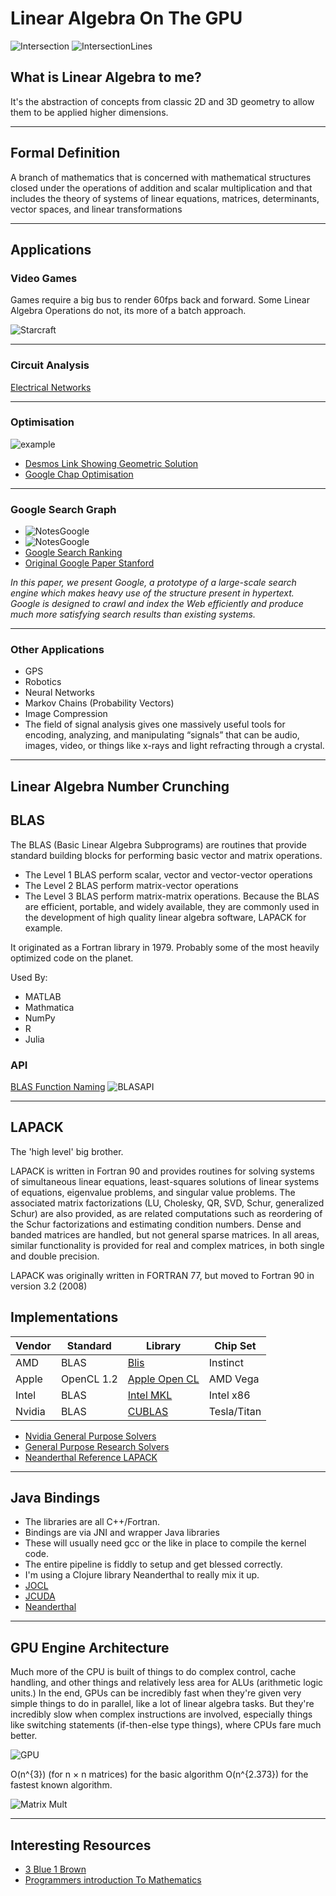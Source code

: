 # Linear Algebra On The GPU

![Intersection](linearalgebra.png)
![IntersectionLines](linearalgebra2.png)

## What is Linear Algebra to me?

It's the abstraction of concepts from classic 2D and 3D geometry to 
allow them to be applied higher dimensions.  

---

## Formal Definition

A branch of mathematics that is concerned with mathematical structures closed 
under the operations of addition and scalar multiplication and that includes 
the theory of systems of linear equations, matrices, determinants, 
vector spaces, and linear transformations

---

## Applications

### Video Games

Games require a big bus to render 60fps back and forward. Some Linear Algebra Operations do not, its more of a batch approach.

![Starcraft](starcraft.jpg)

---

### Circuit Analysis

[Electrical Networks](linearsystem.pdf)

---

### Optimisation
 
 ![example](milkoptimisation.png)
 - [Desmos Link Showing Geometric Solution](https://www.desmos.com/calculator/yn1p5unyoe)
 - [Google Chap Optimisation](https://jeremykun.com/2014/06/02/linear-programming-and-the-most-affordable-healthy-diet-part-1)

---

### Google Search Graph

 - ![NotesGoogle](rankingteamsandgoogle.png)
 - ![NotesGoogle](rankingteamsandgoogle2.png)
 - [Google Search Ranking](https://jeremykun.com/2011/06/12/googles-pagerank-introduction/)
 - [Original Google Paper Stanford](http://infolab.stanford.edu/~backrub/google.html)

 *In this paper, we present Google, a prototype of a large-scale search engine which makes heavy use of the structure present in hypertext. Google is designed to crawl and index the Web efficiently and produce much more satisfying search results than existing systems.*

---

### Other Applications 

 - GPS
 - Robotics
 - Neural Networks
 - Markov Chains (Probability Vectors)
 - Image Compression
 - The field of signal analysis gives one massively useful tools for encoding, analyzing, and manipulating “signals” that can be audio, images, video, or things like x-rays and light refracting through a crystal. 

---

## Linear Algebra Number Crunching

## BLAS

The BLAS (Basic Linear Algebra Subprograms) are routines that provide standard building blocks for performing basic vector and matrix operations. 
 - The Level 1 BLAS perform scalar, vector and vector-vector operations 
 - The Level 2 BLAS perform matrix-vector operations
 - The Level 3 BLAS perform matrix-matrix operations. Because the BLAS are efficient, portable, and widely available, they are commonly used in the development of high quality linear algebra software, LAPACK for example.

It originated as a Fortran library in 1979. Probably some of the most heavily optimized code on the planet.

Used By:

 - MATLAB
 - Mathmatica
 - NumPy
 - R
 - Julia

### API

[BLAS Function Naming](https://web.stanford.edu/class/me200c/tutorial_77/18.1_blas.html)
![BLASAPI](blasapi1.png)

---

## LAPACK

The 'high level' big brother.

LAPACK is written in Fortran 90 and provides routines for solving systems of simultaneous linear equations, least-squares solutions of linear systems of equations, eigenvalue problems, and singular value problems. The associated matrix factorizations (LU, Cholesky, QR, SVD, Schur, generalized Schur) are also provided, as are related computations such as reordering of the Schur factorizations and estimating condition numbers. Dense and banded matrices are handled, but not general sparse matrices. In all areas, similar functionality is provided for real and complex matrices, in both single and double precision.

LAPACK was originally written in FORTRAN 77, but moved to Fortran 90 in version 3.2 (2008)

## Implementations

Vendor | Standard | Library | Chip Set
-------| ---------|---------|-----
AMD | BLAS | [Blis](https://developer.amd.com/amd-cpu-libraries/blas-library/) | Instinct
Apple | OpenCL 1.2 | [Apple Open CL](https://developer.apple.com/opencl) | AMD Vega 
Intel | BLAS | [Intel MKL](https://software.intel.com/en-us/mkl) | Intel x86
Nvidia | BLAS | [CUBLAS](https://developer.nvidia.com/cublas) | Tesla/Titan

 - [Nvidia General Purpose Solvers](https://developer.nvidia.com/cusolver)
 - [General Purpose Research Solvers](http://icl.cs.utk.edu/magma)
 - [Neanderthal Reference LAPACK](https://neanderthal.uncomplicate.org/codox/uncomplicate.neanderthal.linalg.html)


---

## Java Bindings 

- The libraries are all C++/Fortran.
- Bindings are via JNI and wrapper Java libraries 
- These will usually need gcc or the like in place to compile the kernel code.
- The entire pipeline is fiddly to setup and get blessed correctly.
- I'm using a Clojure library Neanderthal to really mix it up.
- [JOCL](http://www.jocl.org/)
- [JCUDA](http://www.jcuda.org/)
- [Neanderthal](https://github.com/uncomplicate/neanderthal)
 
--- 

## GPU Engine Architecture 

Much more of the CPU is built of things to do complex control, cache handling, and other things and relatively less area 
for ALUs (arithmetic logic units.) In the end, GPUs can be incredibly fast 
when they're given very simple things to do in parallel, like a lot of linear 
algebra tasks. But they're incredibly slow when complex instructions are 
involved, especially things like switching statements (if-then-else type things), where CPUs fare much better.

![GPU](CPU-GPU-Structures1.png)

O(n^{3}) (for n × n matrices) for the basic algorithm O(n^{2.373}) for the fastest 
known algorithm.

![Matrix Mult](MatrixMultiplication.png)

---

## Interesting Resources

- [3 Blue 1 Brown](https://www.youtube.com/channel/UCYO_jab_esuFRV4b17AJtAw)
- [Programmers introduction To Mathematics](https://pimbook.org/)
